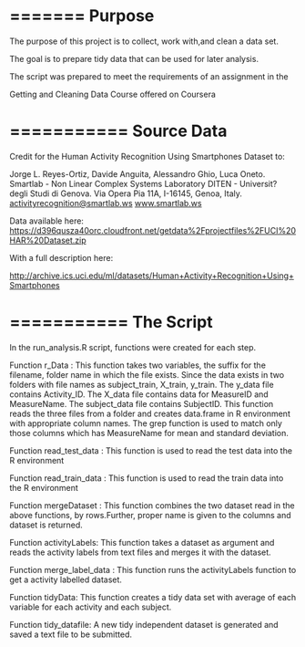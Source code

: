 =======
Purpose
=======


The purpose of this project is to collect, work with,and clean a data set. 

The goal is to prepare tidy data that can be used for later analysis. 

The script was prepared to meet the requirements of an assignment in the 

Getting and Cleaning Data Course offered on Coursera



===========
Source Data
===========


Credit for the Human Activity Recognition Using Smartphones Dataset to:

Jorge L. Reyes-Ortiz, Davide Anguita, Alessandro Ghio, Luca Oneto. Smartlab - Non Linear Complex Systems Laboratory DITEN - Universit? degli Studi di Genova. Via Opera Pia 11A, I-16145, Genoa, Italy. activityrecognition@smartlab.ws www.smartlab.ws

Data available here: https://d396qusza40orc.cloudfront.net/getdata%2Fprojectfiles%2FUCI%20HAR%20Dataset.zip

With a full description here:

http://archive.ics.uci.edu/ml/datasets/Human+Activity+Recognition+Using+Smartphones



===========
The Script
===========


In the run_analysis.R script, functions were created for each step.

Function r_Data : This function takes two variables, the suffix for the filename, folder name in which the file exists. Since the data exists in two folders with file names as subject_train, X_train, y_train. The y_data file contains Activity_ID. The X_data file contains data for MeasureID and MeasureName. The subject_data file contains SubjectID. This function reads the three files from a folder and creates data.frame in R environment with appropriate column names. The grep function is used to match only those columns which has MeasureName for mean and standard deviation.

Function read_test_data : This function is used to read the test data into the R environment

Function read_train_data : This function is used to read the train data into the R environment

Function mergeDataset : This function combines the two dataset read in the above functions, by rows.Further, proper name is given to the columns and dataset is returned.

Function activityLabels: This function takes a dataset as argument and reads the activity labels from text files and merges it with the dataset.

Function merge_label_data : This function runs the activityLabels function to get a activity labelled dataset.

Function tidyData: This function creates a tidy data set with average of each variable for each activity and each subject.

Function tidy_datafile: A new tidy independent dataset is generated and saved a text file to be submitted.